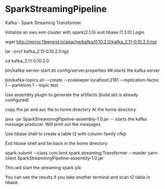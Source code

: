 # SparkStreamingPipeline
Kafka - Spark Streaming Transformer

Initialize an aws emr cluster with spark(2.1.0) and hbase (1.3.0)
Login

wget http://mirror.fibergrid.in/apache/kafka/0.10.2.0/kafka_2.11-0.10.2.0.tgz </br>

tar -zvxf kafka_2.11-0.10.2.0.tgz 

cd kafka_2.11-0.10.2.0

bin/kafka-server-start.sh config/server.properties ## starts the kafka server

bin/kafka-topics.sh --create --zookeeper localhost:2181 --replication-factor 1 --partitions 1 --topic test 





Use assembly plugin to generate the artifacts (build.sbt is already configured)


copy the jar and asc file to home directory
At the home directory

java -jar SparkStreaminngPipeline-assembly-1.0.jar -- starts the kafka message producer. Will print out the messages

Use hbase shell to create a table t2 with column family cfkp

Exit hbase shell and be back in the home directory

spark-submit --class com.lxmt.spark.streaming.Transformer --master yarn-client SparkStreaminngPipeline-assembly-1.0.jar

This will start the streaming spark job

You can see the results if you take another terminal and scan t2 table in hbase.








